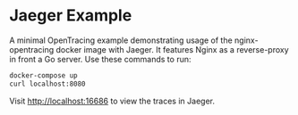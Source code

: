 # Jaeger Example

A minimal OpenTracing example demonstrating usage of the nginx-opentracing
docker image with Jaeger. It features Nginx as a reverse-proxy in front a Go
server. Use these commands to run:

```bash
docker-compose up
curl localhost:8080
```

Visit <http://localhost:16686> to view the traces in Jaeger.

